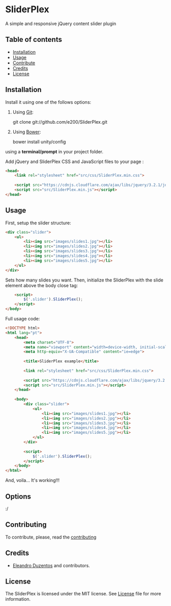 # SliderPlex

A simple and responsive jQuery content slider plugin

## Table of contents

 - [Installation](#installation)
 - [Usage](#usage)
 - [Contribute](#contribute)
 - [Credits](#credits)
 - [License](#license)

## Installation

Install it using one of the follows options:

1. Using [Git](https://pt.wikipedia.org/wiki/Git):

    git clone git://github.com/e200/SliderPlex.git

2. Using [Bower](https://bower.io/):
    
    bower install unity/config

using a **terminal/prompt** in your project folder.

Add jQuery and SliderPlex CSS and JavaScript files to your page <head>:

```html
<head>
    <link rel="stylesheet" href="src/css/SliderPlex.min.css">
    
    <script src="https://cdnjs.cloudflare.com/ajax/libs/jquery/3.2.1/jquery.min.js"></script>
    <script src="src/SliderPlex.min.js"></script>
</head>
```

## Usage

First, setup the slider structure:

```html
<div class="slider">
    <ul>
        <li><img src="images/slides1.jpg"></li>
        <li><img src="images/slides2.jpg"></li>
        <li><img src="images/slides3.jpg"></li>
        <li><img src="images/slides4.jpg"></li>
        <li><img src="images/slides5.jpg"></li>
    </ul>
</div>
```
Sets how many slides you want. Then, initialize the SliderPlex with the slide element above the body close tag:

```html
    <script>
        $('.slider').SliderPlex();
    </script>
</body>
```

Full usage code:

```html
<!DOCTYPE html>
<html lang="pt">
    <head>
        <meta charset="UTF-8">
        <meta name="viewport" content="width=device-width, initial-scale=1.0">
        <meta http-equiv="X-UA-Compatible" content="ie=edge">
        
        <title>SliderPlex example</title>
        
        <link rel="stylesheet" href="src/css/SliderPlex.min.css">
            
        <script src="https://cdnjs.cloudflare.com/ajax/libs/jquery/3.2.1/jquery.min.js"></script>
        <script src="src/SliderPlex.min.js"></script>
    </head>
    
    <body>
        <div class="slider">
            <ul>
                <li><img src="images/slides1.jpg"></li>
                <li><img src="images/slides2.jpg"></li>
                <li><img src="images/slides3.jpg"></li>
                <li><img src="images/slides4.jpg"></li>
                <li><img src="images/slides5.jpg"></li>
            </ul>
        </div>
        
        <script>
            $('.slider').SliderPlex();
        </script>
    </body>
</html>
```

And, voila... It's working!!!

## Options

:/

## Contributing

To contribute, please, read the [contributing](https://github.com/e200/SliderPlex)
## Credits

 - [Eleandro Duzentos](https://e200.github.com/) and contributors.
 
## License
 
The SliderPlex is licensed under the MIT license. See [License](https://github.com/) file for more information.